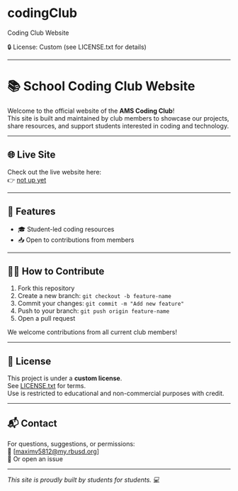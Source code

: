 # codingClub
Coding Club Website


🔒 License: Custom (see LICENSE.txt for details)

---


# 📚 School Coding Club Website

Welcome to the official website of the **AMS Coding Club**!  
This site is built and maintained by club members to showcase our projects, share resources, and support students interested in coding and technology.

---

## 🌐 Live Site

Check out the live website here:  
👉 [not up yet](https://example.org)

---

## 🚀 Features

- 🎓 Student-led coding resources
- 📥 Open to contributions from members

---

## 👩‍💻 How to Contribute

1. Fork this repository
2. Create a new branch: `git checkout -b feature-name`
3. Commit your changes: `git commit -m "Add new feature"`
4. Push to your branch: `git push origin feature-name`
5. Open a pull request

We welcome contributions from all current club members!

---

## 📜 License

This project is under a **custom license**.  
See [LICENSE.txt](./LICENSE.txt) for terms.  
Use is restricted to educational and non-commercial purposes with credit.

---

## 📬 Contact

For questions, suggestions, or permissions:  
📧 [maximv5812@my.rbusd.org]  
💬 Or open an issue

---

_This site is proudly built by students for students. 💻_
